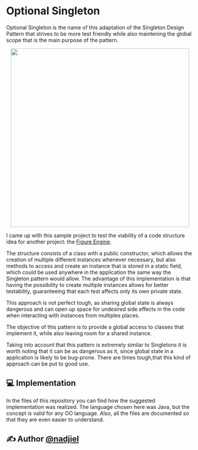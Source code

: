 # Optional Singleton
Optional Singleton is the name of this adaptation of the Singleton Design Pattern that strives to be more test friendly while also maintening the global scope that is the main purpose of the pattern.

<p align="center">
  <img src="https://github.com/user-attachments/assets/ee01b36e-23b7-4349-ab21-082aacf98629" width="480px" />
</p>

I came up with this sample project to test the viability of a code structure idea for another project: the [Figure Engine](https://github.com/nadjiel/figure-engine).

The structure consists of a class with a public constructor, which allows the creation of multiple different instances whenever necessary, but also methods to access and create an instance that is stored in a static field, which could be used anywhere in the application the same way the Singleton pattern would allow.
The advantage of this implementation is that having the possibility to create multiple instances allows for better testability, guaranteeing that each test affects only its own private state.

This approach is not perfect tough, as sharing global state is always dangerous and can open up space for undesired side effects in the code when interacting with instances from multiples places.

The objective of this pattern is to provide a global access to classes that implement it, while also leaving room for a shared instance.

Taking into account that this pattern is extremely similar to Singletons it is worth noting that it can be as dangerous as it, since global state in a application is likely to be bug-prone. There are times tough,that this kind of approach can be put to good use.

## 💻 Implementation
In the files of this repository you can find how the suggested implementation was realized. The language chosen here was Java, but the concept is valid for any OO language. Also, all the files are documented so that they are even easier to understand.

## ✍️ Author [@nadjiel](https://github.com/nadjiel)
